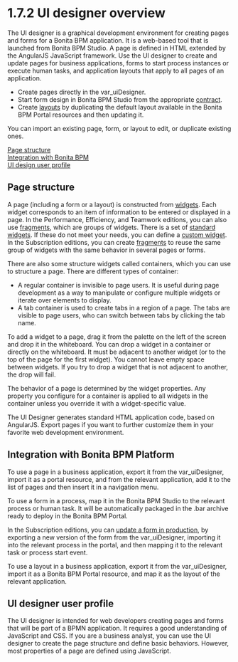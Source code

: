 # 1.7.2 UI designer overview

The UI designer is a graphical development environment for creating pages and forms for a Bonita BPM application. It is a web-based tool that is launched from Bonita BPM Studio. 
A page is defined in HTML extended by the AngularJS JavaScript framework. 
Use the UI designer to create and update pages for business applications, forms to start process instances or execute human tasks, and application layouts that apply to all pages of an application.

* Create pages directly in the var\_uiDesigner.
* Start form design in Bonita BPM Studio from the appropriate [contract](contracts-and-contexts.md).
* Create [layouts](layouts.md) by duplicating the default layout available in the Bonita BPM Portal resources and then updating it.

You can import an existing page, form, or layout to edit, or duplicate existing ones.

[Page structure](#structure)  
[Integration with Bonita BPM](#integration)  
[UI design user profile](#profile)

## Page structure

A page (including a form or a layout) is constructed from [widgets](widgets.md). 
Each widget corresponds to an item of information to be entered or displayed in a page. 
In the Performance, Efficiency, and Teamwork editions, you can also use [fragments](fragments.md), which are groups of widgets. 
There is a set of [standard widgets](widgets.md). If these do not meet your needs, you can define a [custom widget](custom-widgets.md). 
In the Subscription editions, you can create [fragments](fragments.md) to reuse the same group of widgets with the same behavior in several pages or forms.

There are also some structure widgets called containers, which you can use to structure a page. There are different types of container:

* A regular container is invisible to page users. It is useful during page development as a way to manipulate or configure multiple widgets or iterate over elements to display.
* A tab container is used to create tabs in a region of a page. The tabs are visible to page users, who can switch between tabs by clicking the tab name.

To add a widget to a page, drag it from the palette on the left of the screen and drop it in the whiteboard. You can drop a widget in a container or directly on the whiteboard. It must be adjacent to another widget (or to the top of the page for the first widget). You cannot leave empty space between widgets. If you try to drop a widget that is not adjacent to another, the drop will fail.

The behavior of a page is determined by the widget properties. Any property you configure for a container is applied to all widgets in the container unless you override it with a widget-specific value.

The UI Designer generates standard HTML application code, based on AngularJS. Export pages if you want to further customize them in your favorite web development environment. 

## Integration with Bonita BPM Platform

To use a page in a business application, export it from the var\_uiDesigner, import it as a portal resource, and from the relevant application, add it to the list of pages and then insert it in a navigation menu.

To use a form in a process, map it in the Bonita BPM Studio to the relevant process or human task. It will be automatically packaged in the .bar archive ready to deploy in the Bonita BPM Portal.

In the Subscription editions, you can [update a form in production](live-update.md#forms), by exporting a new version of the form from the var\_uiDesigner, importing it into the relevant process in the portal,
and then mapping it to the relevant task or process start event. 

To use a layout in a business application, export it from the var\_uiDesigner, import it as a Bonita BPM Portal resource, and map it as the layout of the relevant application.

## UI designer user profile

The UI designer is intended for web developers creating pages and forms that will be part of a BPMN application. It requires a good understanding of JavaScript and CSS. If you are a business analyst, you can use the UI designer to create the page structure and define basic behaviors. However, most properties of a page are defined using JavaScript.
